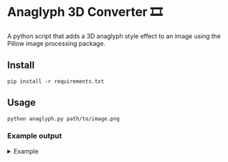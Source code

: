 # Anaglyph 3D Converter 🎞

A python script that adds a 3D anaglyph style effect to an image using the Pillow image processing package.

## Install
`pip install -r requirements.txt`

## Usage
`python anaglyph.py path/to/image.png`

### Example output

<details>
  <summary>Example</summary>
  
  ![yoda](https://user-images.githubusercontent.com/39441658/148929797-c946b92b-cc66-47cb-9318-50f2c7c6a432.jpeg)
  
  ![yoda-anaglyph](https://user-images.githubusercontent.com/39441658/148929921-debcd143-1ecc-4f2a-ada0-ee4e91f930e6.png)
  
</details>
